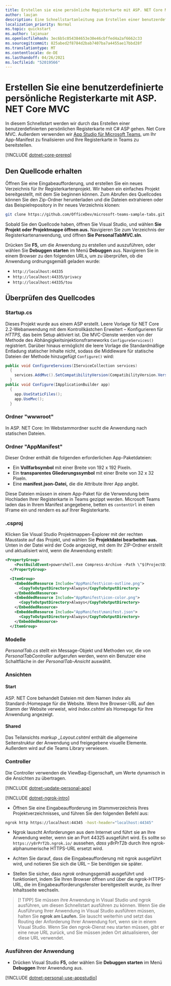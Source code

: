 ```yaml
---
title: Erstellen sie eine persönliche Registerkarte mit ASP. NET Core MVC
author: laujan
description: Eine Schnellstartanleitung zum Erstellen einer benutzerdefinierten persönlichen Registerkarte mit ASP. NET Core MVC.
localization_priority: Normal
ms.topic: quickstart
ms.author: lajanuar
ms.openlocfilehash: 3ec6b5c054384653e30e46cbffed4a2af6662c33
ms.sourcegitcommit: 825abed2f8784d2bab7407ba7a4455ae17bbd28f
ms.translationtype: MT
ms.contentlocale: de-DE
ms.lasthandoff: 04/26/2021
ms.locfileid: "52019566"
---
```

# <a name="create-a-custom-personal-tab-with-asp-net-core-mvc"></a>Erstellen Sie eine benutzerdefinierte persönliche Registerkarte mit ASP. NET Core MVC

In diesem Schnellstart werden wir durch das Erstellen einer benutzerdefinierten persönlichen Registerkarte mit C# ASP gehen. Net Core MVC. Außerdem verwenden wir [App Studio für Microsoft Teams,](~/concepts/build-and-test/app-studio-overview.md) um Ihr App-Manifest zu finalisieren und Ihre Registerkarte in Teams zu bereitstellen.

[!INCLUDE [dotnet-core-prereq](~/includes/tabs/dotnet-core-prereq.md)]

## <a name="get-the-source-code"></a>Den Quellcode erhalten

Öffnen Sie eine Eingabeaufforderung, und erstellen Sie ein neues Verzeichnis für Ihr Registerkartenprojekt. Wir haben ein einfaches Projekt bereitgestellt, mit dem Sie beginnen können. Zum Abrufen des Quellcodes können Sie den Zip-Ordner herunterladen und die Dateien extrahieren oder das Beispielrepository in Ihr neues Verzeichnis klonen:

``` bash
git clone https://github.com/OfficeDev/microsoft-teams-sample-tabs.git
```

Sobald Sie den Quellcode haben, öffnen Sie Visual Studio, und wählen **Sie Projekt oder Projektmappe öffnen aus.** Navigieren Sie zum Verzeichnis der Registerkartenanwendung, und öffnen **Sie PersonalTabMVC.sln**.

Drücken Sie **F5,** um die Anwendung zu erstellen und auszuführen, oder wählen Sie **Debuggen starten** im Menü **Debuggen** aus. Navigieren Sie in einem Browser zu den folgenden URLs, um zu überprüfen, ob die Anwendung ordnungsgemäß geladen wurde:

* `http://localhost:44335`
* `http://localhost:44335/privacy`
* `http://localhost:44335/tou`

## <a name="review-the-source-code"></a>Überprüfen des Quellcodes

### <a name="startupcs"></a>Startup.cs

Dieses Projekt wurde aus einem ASP erstellt. Leere Vorlage für NET Core 2.2-Webanwendung mit dem Kontrollkästchen Erweitert – Konfigurieren für *HTTPS,* das beim Setup aktiviert ist. Die MVC-Dienste werden von der Methode des Abhängigkeitsinjektionsframeworks `ConfigureServices()` registriert. Darüber hinaus ermöglicht die leere Vorlage die Standardmäßige Entladung statischer Inhalte nicht, sodass die Middleware für statische Dateien der Methode hinzugefügt `Configure()` wird:

``` csharp
public void ConfigureServices(IServiceCollection services)
  {
    services.AddMvc().SetCompatibilityVersion(CompatibilityVersion.Version_2_2);
  }
public void Configure(IApplicationBuilder app)
  {
    app.UseStaticFiles();
    app.UseMvc();
  }
```

### <a name="wwwroot-folder"></a>Ordner "wwwroot"

In ASP. NET Core: Im Webstammordner sucht die Anwendung nach statischen Dateien.

### <a name="appmanifest-folder"></a>Ordner "AppManifest"

Dieser Ordner enthält die folgenden erforderlichen App-Paketdateien:

* Ein **Vollfarbsymbol** mit einer Breite von 192 x 192 Pixeln.
* Ein **transparentes Gliederungssymbol** mit einer Breite von 32 x 32 Pixeln.
* Eine **manifest.json-Datei,** die die Attribute Ihrer App angibt.

Diese Dateien müssen in einem App-Paket für die Verwendung beim Hochladen Ihrer Registerkarte in Teams gezippt werden. Microsoft Teams laden das in Ihrem Manifest angegebene, betten es `contentUrl` in einen IFrame ein und rendern es auf Ihrer Registerkarte.

### <a name="csproj"></a>.csproj

Klicken Sie Visual Studio Projektmappen-Explorer mit der rechten Maustaste auf das Projekt, und wählen Sie **Projektdatei bearbeiten aus.** Unten in der Datei wird der Code angezeigt, mit dem Ihr ZIP-Ordner erstellt und aktualisiert wird, wenn die Anwendung erstellt:

``` xml
<PropertyGroup>
    <PostBuildEvent>powershell.exe Compress-Archive -Path \"$(ProjectDir)AppManifest\*\" -DestinationPath \"$(TargetDir)tab.zip\" -Force</PostBuildEvent>
  </PropertyGroup>

  <ItemGroup>
    <EmbeddedResource Include="AppManifest\icon-outline.png">
      <CopyToOutputDirectory>Always</CopyToOutputDirectory>
    </EmbeddedResource>
    <EmbeddedResource Include="AppManifest\icon-color.png">
      <CopyToOutputDirectory>Always</CopyToOutputDirectory>
    </EmbeddedResource>
    <EmbeddedResource Include="AppManifest\manifest.json">
      <CopyToOutputDirectory>Always</CopyToOutputDirectory>
    </EmbeddedResource>
  </ItemGroup>
```

### <a name="models"></a>Modelle

*PersonalTab.cs* stellt ein Message-Objekt und Methoden vor, die von *PersonalTabController* aufgerufen werden, wenn ein Benutzer eine Schaltfläche in der *PersonalTab-Ansicht* auswählt.

### <a name="views"></a>Ansichten

#### <a name="home"></a>Start

ASP. NET Core behandelt Dateien mit dem Namen *Index* als Standard-/Homepage für die Website. Wenn Ihre Browser-URL auf den Stamm der Website verweist, wird *Index.cshtml* als Homepage für Ihre Anwendung angezeigt.

#### <a name="shared"></a>Shared

Das Teilansichts *markup _Layout.cshtml* enthält die allgemeine Seitenstruktur der Anwendung und freigegebene visuelle Elemente. Außerdem wird auf die Teams Library verwiesen.

### <a name="controllers"></a>Controller

Die Controller verwenden die ViewBag-Eigenschaft, um Werte dynamisch in die Ansichten zu übertragen.

[!INCLUDE [dotnet-update-personal-app](~/includes/tabs/dotnet-update-personal-app.md)]

[!INCLUDE [dotnet-ngrok-intro](~/includes/tabs/dotnet-ngrok-intro.md)]

* Öffnen Sie eine Eingabeaufforderung im Stammverzeichnis Ihres Projektverzeichnisses, und führen Sie den folgenden Befehl aus:

``` bash
ngrok http https://localhost:44345 -host-header="localhost:44345"
```

* Ngrok lauscht Anforderungen aus dem Internet und führt sie an Ihre Anwendung weiter, wenn sie an Port 44325 ausgeführt wird.  Es sollte so `https://y8rPrT2b.ngrok.io/` aussehen, *dass y8rPrT2b* durch Ihre ngrok-alphanumerische HTTPS-URL ersetzt wird.

* Achten Sie darauf, dass die Eingabeaufforderung mit ngrok ausgeführt wird, und notieren Sie sich die URL – Sie benötigen sie später.

* Stellen Sie sicher, dass *ngrok* ordnungsgemäß ausgeführt und funktioniert, indem Sie Ihren Browser öffnen und über die ngrok-HTTPS-URL, die im Eingabeaufforderungsfenster bereitgestellt wurde, zu Ihrer Inhaltsseite wechseln.

> [! TIPP] Sie müssen ihre Anwendung in Visual Studio und ngrok ausführen, um diesen Schnellstart ausführen zu können. Wenn Sie die Ausführung Ihrer Anwendung in Visual Studio ausführen müssen, halten Sie **ngrok am Laufen.** Sie lauscht weiterhin und setzt das Routing der Anforderung Ihrer Anwendung fort, wenn sie in einem Visual Studio. Wenn Sie den ngrok-Dienst neu starten müssen, gibt er eine neue URL zurück, und Sie müssen jeden Ort aktualisieren, der diese URL verwendet.

### <a name="run-your-application"></a>Ausführen der Anwendung

* Drücken Visual Studio **F5,** oder wählen Sie **Debuggen starten** im Menü **Debuggen** Ihrer Anwendung aus.

[!INCLUDE [dotnet-personal-use-appstudio](~/includes/tabs/dotnet-personal-use-appstudio.md)]
